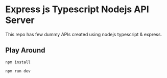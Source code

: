 # Express js Typescript Nodejs API Server

This repo has few dummy APIs created using nodejs typescript & express.

## Play Around
```
npm install

npm run dev
```
